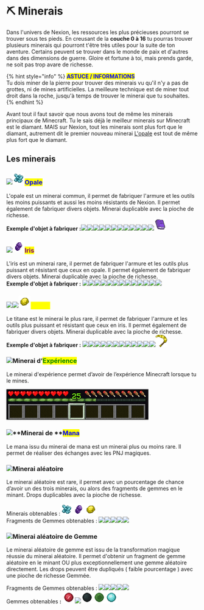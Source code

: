 # ⛏ Minerais

Dans l'univers de Nexion, les ressources les plus précieuses pourront se trouver sous tes pieds. En creusant de la **couche 0 à 16** tu pourras trouver plusieurs minerais qui pourront t'être très utiles pour la suite de ton aventure. Certains peuvent se trouver dans le monde de paix et d'autres dans des dimensions de guerre. Gloire et fortune à toi, mais prends garde, ne soit pas trop avare de richesse.

{% hint style="info" %}
<mark style="color:blue;">**ASTUCE / INFORMATIONS**</mark>\
Tu dois miner de la pierre pour trouver des minerais vu qu'il n'y a pas de grottes, ni de mines artificielles. La meilleure technique est de miner tout droit dans la roche, jusqu'à temps de trouver le minerai que tu souhaites.&#x20;
{% endhint %}

Avant tout il faut savoir que nous avons tout de même les minerais principaux de Minecraft. Tu le sais déjà le meilleur minerais sur Minecraft est le diamant. MAIS sur Nexion, tout les minerais sont plus fort que le diamant, autrement dit le premier nouveau minerai [L'opale](minerais.md#opale) est tout de même plus fort que le diamant.

## Les minerais

### ![](../../.gitbook/assets/opale\_ore.png)![](../../.gitbook/assets/opale.png)<mark style="color:blue;">**Opale**</mark>&#x20;

L'opale est un minerai commun, il permet de fabriquer l'armure et les outils les moins puissants et aussi les moins résistants de Nexion. Il permet également de fabriquer divers objets. Minerai duplicable avec la pioche de richesse.\
**Exemple d'objet à fabriquer :**![](<../../.gitbook/assets/opale\_helmet (1).png>)![](<../../.gitbook/assets/opale\_chestplate (2).png>)![](<../../.gitbook/assets/opale\_leggings (1).png>)![](<../../.gitbook/assets/opale\_boots (1).png>)![](<../../.gitbook/assets/opale\_sword (1).png>)![](<../../.gitbook/assets/opale\_pickaxe (1).png>)![](<../../.gitbook/assets/opale\_axe (2).png>)![](../../.gitbook/assets/opale\_shovel.png)![](../../.gitbook/assets/opale\_hoe.png)![](../../.gitbook/assets/improved\_speed\_potion.png)![](https://lh3.googleusercontent.com/9aRKlD3OUFtvWpv7czPln-8if7SCzDWI6xVOInGKWgfi0LIof6dXtZItFjRYaoa6K3R0NNur7bEwrxyYHf6yTJBEYBILzGcRTUg2krRqCg4ZTk\_loGqdUN8DNgKJbrnwGmTqFi2o)![](https://lh6.googleusercontent.com/k1c\_Sbd4lUQN5LxIfhNLfuvrBrcoUkeFoSQ67ax\_6kJswR1P5Ma66QPqTwGNRmGw3nxcEXJEXi-iYjSR4P7BWgDU3Ss7OrYJX1wdORUuRVksS5g0iCLg8v4mL1y1qkqbptIspLe1)![](<../../.gitbook/assets/manuscript (1).png>)

### ![](../../.gitbook/assets/iris\_ore.png)![](../../.gitbook/assets/iris.png)<mark style="color:purple;">**Iris**</mark>&#x20;

L'iris est un minerai rare, il permet de fabriquer l'armure et les outils plus puissant et résistant que ceux en opale. Il permet également de fabriquer divers objets. Minerai duplicable avec la pioche de richesse.\
**Exemple d'objet à fabriquer :** ![](<../../.gitbook/assets/iris\_helmet (1).png>)![](<../../.gitbook/assets/iris\_chestplate (1).png>)![](<../../.gitbook/assets/iris\_leggings (1).png>)![](<../../.gitbook/assets/iris\_boots (1).png>)![](../../.gitbook/assets/iris\_sword.png)![](<../../.gitbook/assets/iris\_pickaxe (1).png>)![](../../.gitbook/assets/iris\_axe.png)![](../../.gitbook/assets/iris\_shovel.png)![](../../.gitbook/assets/iris\_hoe.png)![](../../.gitbook/assets/iris\_chest\_explorer.png)![](https://lh6.googleusercontent.com/HOxijys-V-SCZZcZ8cQB\_etYeiHmP6KHyWsBcQG7oQtyMWqtY93eNPs0KT3J7QLsp-Yh-NF4ajA\_FLG56w98Tw8L-0f\_vpKnrsnr0ExqpGuZPYK0UUPLVEDgk-MyHvqyZJQ1ZZxF)![](<../../.gitbook/assets/improved\_strength\_potion (1).png>)![](../../.gitbook/assets/improved\_fire\_potion.png)

### ![](<../../.gitbook/assets/titane\_ore (1).png>)![](../../.gitbook/assets/titane\_fragment.png)![](../../.gitbook/assets/titane.png)<mark style="color:yellow;">**Titane**</mark>

Le titane est le minerai le plus rare, il permet de fabriquer l'armure et les outils plus puissant et résistant que ceux en iris. Il permet également de fabriquer divers objets. Minerai duplicable avec la pioche de richesse.\
**Exemple d'objet à fabriquer :** ![](<../../.gitbook/assets/titane\_helmet (1).png>)![](../../.gitbook/assets/titane\_chestplate.png)![](<../../.gitbook/assets/titane\_leggings (1).png>)![](<../../.gitbook/assets/titane\_boots (1).png>)![](../../.gitbook/assets/titane\_sword.png)![](<../../.gitbook/assets/titane\_pickaxe (1).png>)![](../../.gitbook/assets/titane\_axe.png)![](../../.gitbook/assets/titane\_shovel.png)![](../../.gitbook/assets/titane\_hoe.png)![](https://lh4.googleusercontent.com/MGvNoKKoNw12FxENFo4TyUQHQcLy9bJU4Xkb73CjyzwBrEr6KVEawhQ8QI\_fBPlwst0JSqvbnWRuNEmMQAfz4PNQfCMpK1JPoRvBC4ML007noKPocs9NRkqrQg3jhOxDJ1or0hSc)![](../../.gitbook/assets/titane\_gear.png)![](../../.gitbook/assets/titane\_shears.png)![](../../.gitbook/assets/sickle.png)

### ![](../../.gitbook/assets/xp\_ore.png)**Minerai d’**<mark style="color:green;">**Expérience**</mark>&#x20;

Le minerai d'expérience permet d’avoir de l’expérience Minecraft lorsque tu le mines.&#x20;

![](<../../.gitbook/assets/image (16) (1).png>)

### ![](../../.gitbook/assets/mana\_ore.png)**Minerai de **<mark style="color:blue;">**Mana**</mark>

Le mana issu du minerai de mana est un minerai plus ou moins rare. Il permet de réaliser des échanges avec les PNJ magiques.

### ​![](https://files.gitbook.com/v0/b/gitbook-x-prod.appspot.com/o/spaces%2F-Mj\_cA-AAsctR6\_j1a7G%2Fuploads%2FyPoppnmpmNn8YezAWExO%2Frandom\_ore.png?alt=media\&token=6adea6e9-c05d-4186-a72c-353a2c2ad73f)**Minerai aléatoire**

Le minerai aléatoire est rare, il permet avec un pourcentage de chance d’avoir un des trois minerais, ou alors des fragments de gemmes en le minant. Drops duplicables avec la pioche de richesse.

Minerais obtenables :![](../../.gitbook/assets/opale.png)![](../../.gitbook/assets/iris.png)![](../../.gitbook/assets/titane.png)\
Fragments de Gemmes obtenables : ![](https://lh6.googleusercontent.com/GmxpXGzu4azHIRWcqjWss1OBfK77E5N8Xv\_F9Pry7j3r6LTlMh0jolepXfOYndNpRSp8M3eqRwh8JjD7mnzykaetkAvc1MXu9ooGqwjQTng5JG0EWVkC2MOxD4X3zkIsca5tyNAp)![](https://lh3.googleusercontent.com/cXOeW8NwKiutgvHYDEuobPucKTV-v7hqW3SlJgGjvlq\_YBXktd8QNILIsq7MYsexbdU8AHh3rH5riL\_TD4CSZuHDW1RrXWGVUP3zkY5HjrDvIFcJcgYDVX0sN5PDJ0uYhEaicS3F)![](https://lh5.googleusercontent.com/lRC7T6bV7upeSONqUcHGglFk7eQxcQexvCjCSEDHfvQPnMbvhf\_Z4I5EAttS1eI7O99qi\_ZRL2i1izAr4S\_vUahyueK\_hxU9rf-SXnRr9WYby8gOo6UsjZkpmVxp5h6VwOeqe48l)![](https://lh5.googleusercontent.com/8Do6AsG1qp5eRz7rTeYKJJ9MxtcNgqmyVtR89ZhJbywao27iiovPKXBf7S\_UEV7FP42q7CssxHTtTthSQDRt1ehcWtNn\_ECXQT04vgX-iqS4PEnasTaS0l4dKHxUvCoIELcYb9sn)![](https://lh5.googleusercontent.com/YffKLMSCnD4yAwtLabCgSSgryD2G5gv6LpJ85lgEGDhXoC841dT7\_8MEdFvOBC3Y1eeEq55xb6m-WIbnNS7CkkVQ0AU5YBPRB8oNaiFCEo60lvw57X2LGjJrxpWVdd00eRchdBGH)

### ![](../../.gitbook/assets/gem\_random\_ore.png)Minerai aléatoire de Gemme

Le minerai aléatoire de gemme est issu de la transformation magique réussie du minerai aléatoire. Il permet d'obtenir un fragment de gemme aléatoire en le minant OU plus exceptionnellement une gemme aléatoire directement. Les drops peuvent être dupliqués ( faible pourcentage ) avec une pioche de richesse Gemmée.

Fragments de Gemmes obtenables : <img src="https://lh6.googleusercontent.com/GmxpXGzu4azHIRWcqjWss1OBfK77E5N8Xv_F9Pry7j3r6LTlMh0jolepXfOYndNpRSp8M3eqRwh8JjD7mnzykaetkAvc1MXu9ooGqwjQTng5JG0EWVkC2MOxD4X3zkIsca5tyNAp" alt="" data-size="original">![](https://lh3.googleusercontent.com/cXOeW8NwKiutgvHYDEuobPucKTV-v7hqW3SlJgGjvlq\_YBXktd8QNILIsq7MYsexbdU8AHh3rH5riL\_TD4CSZuHDW1RrXWGVUP3zkY5HjrDvIFcJcgYDVX0sN5PDJ0uYhEaicS3F)![](https://lh5.googleusercontent.com/lRC7T6bV7upeSONqUcHGglFk7eQxcQexvCjCSEDHfvQPnMbvhf\_Z4I5EAttS1eI7O99qi\_ZRL2i1izAr4S\_vUahyueK\_hxU9rf-SXnRr9WYby8gOo6UsjZkpmVxp5h6VwOeqe48l)![](https://lh5.googleusercontent.com/8Do6AsG1qp5eRz7rTeYKJJ9MxtcNgqmyVtR89ZhJbywao27iiovPKXBf7S\_UEV7FP42q7CssxHTtTthSQDRt1ehcWtNn\_ECXQT04vgX-iqS4PEnasTaS0l4dKHxUvCoIELcYb9sn)![](https://lh5.googleusercontent.com/YffKLMSCnD4yAwtLabCgSSgryD2G5gv6LpJ85lgEGDhXoC841dT7\_8MEdFvOBC3Y1eeEq55xb6m-WIbnNS7CkkVQ0AU5YBPRB8oNaiFCEo60lvw57X2LGjJrxpWVdd00eRchdBGH)![](../../.gitbook/assets/legendary\_gem\_fragment.png)\
Gemmes obtenables **:** <img src="../../.gitbook/assets/life_gem.png" alt="" data-size="original">![](../../.gitbook/assets/earth\_gem.png)<img src="../../.gitbook/assets/steel_gem.png" alt="" data-size="original"><img src="../../.gitbook/assets/repair_gem.png" alt="" data-size="original"><img src="../../.gitbook/assets/mana_gem.png" alt="" data-size="original">
